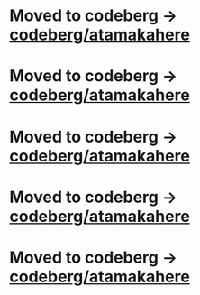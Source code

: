 # Moved to codeberg -> [codeberg/atamakahere](https://codeberg.org/atamakahere)
# Moved to codeberg -> [codeberg/atamakahere](https://codeberg.org/atamakahere)
# Moved to codeberg -> [codeberg/atamakahere](https://codeberg.org/atamakahere)
# Moved to codeberg -> [codeberg/atamakahere](https://codeberg.org/atamakahere)
# Moved to codeberg -> [codeberg/atamakahere](https://codeberg.org/atamakahere)

